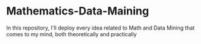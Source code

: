 # Mathematics-Data-Maining
In this repository, I'll deploy every idea related to Math and Data Mining that comes to my mind, both theoretically and practically 
